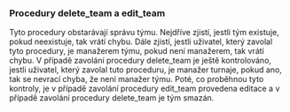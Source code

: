 
### Procedury delete_team a edit_team

Tyto procedury obstarávají správu týmu.
Nejdříve zjistí, jestli tým existuje, pokud neexistuje, tak vrátí chybu.
Dále zjistí, jestli uživatel, který zavolal tyto procedury, je manažerem týmu,
pokud není manažerem, tak vrátí chybu.
V případě zavolání procedury delete_team je ještě kontrolováno, jestli uživatel,
který zavolal tuto proceduru, je manažer turnaje,
pokud ano, tak se nevrací chyba, že není manažer týmu.
Poté, co proběhnou tyto kontroly, je v případě zavolání procedury edit_team provedena editace
a v případě zavolání procedury delete_team je tým smazán.

